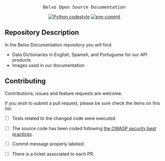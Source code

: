 <pre align="center">
Belvo Open Source Documentation
</pre>

<p align="center">
    <a href="https://github.com/psf/black"><img alt="Python codestyle" src="https://img.shields.io/badge/code%20style-black-000000.svg?style=for-the-badge"></a>
    <a href="https://github.com/pre-commit/pre-commit"><img src="https://img.shields.io/badge/pre--commit-enabled-brightgreen?logo=pre-commit&logoColor=white&style=for-the-badge" alt="pre-commit" style="max-width:100%;"></a>
</p>


## Repository Description

In the Belvo Documentation repository you will find:

- Data Dictionaries in English, Spanish, and Portuguese for our API products
- Images used in our documentation


## Contributing
Contributions, issues and feature requests are welcome.

If you wish to submit a pull request, please be sure check the items on this list:
- [ ] Tests related to the changed code were executed
- [ ] The source code has been coded following [the OWASP security best practices](https://owasp.org/www-pdf-archive/OWASP_SCP_Quick_Reference_Guide_v2.pdf).
- [ ] Commit message properly labeled
- [ ] There is a ticket associated to each PR.


